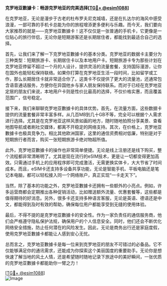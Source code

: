 **克罗地亚數據卡：畅游克罗地亚的完美选择[[TG💪+ @esim1088](https://t.me/s/esim1088)]**

在克罗地亚，无论是漫步于古老的杜布罗夫尼克城墙，还是在扎达尔的海风中感受浪漫，一部可靠的手机卡总能为你的旅程增添更多便利与乐趣。而今天，我们要向大家推荐的就是——克罗地亚數據卡！这不仅仅是一张普通的手机卡，它更像是一位贴心的旅行伴侣，无论你是短期游客还是长期居住者，都能找到最适合自己的选择。

首先，让我们来了解一下克罗地亚數據卡的基本分类。克罗地亚的数据卡主要分为三种类型：短期旅游卡、长期居住卡以及本地用户卡。短期旅游卡专为那些计划在克罗地亚停留不超过一个月的人设计，提供灵活的流量套餐，支持国际漫游，让你在国外也能轻松保持联络。如果你打算在克罗地亚生活一段时间，比如留学或工作，那么长期居住卡就非常适合你了。这类卡不仅提供了更大的流量池，还通常包含语音通话服务，方便你在异国他乡与家人朋友保持联系。而对于已经在克罗地亚定居的朋友们来说，本地用户卡则是性价比最高的选择，不仅价格实惠，而且覆盖范围广，信号稳定。

接下来，我们来聊聊克罗地亚數據卡的具体优势。首先，在流量方面，这些数据卡提供的流量套餐非常丰富多样。从几百MB到几十GB不等，完全可以根据个人需求进行选择。尤其是在克罗地亚这样风景如画的地方，随时随地拍照分享美景、查看地图导航或者刷社交媒体，都离不开稳定的网络支持。其次，在价格上，克罗地亚數據卡也极具竞争力。相比其他欧洲国家，这里的通信资费相对低廉，特别是对于短期旅行者而言，购买一张短期旅游卡绝对物超所值。

此外，克罗地亚數據卡的操作也非常简单便捷。无论是线上注册还是线下购买，整个流程都非常清晰明了。尤其是现在流行的eSIM技术，更是让一切都变得更加高效。只需通过手机上的应用程序即可完成激活，无需更换实体卡，大大节省了时间成本。而且，eSIM卡还支持多设备共享功能，无论是智能手机、平板电脑还是笔记本电脑，都可以轻松接入同一个网络账户，真正实现“一卡走天下”。

当然，除了基本的功能之外，克罗地亚數據卡还拥有一些额外的小亮点。例如，许多运营商都会定期推出各种促销活动，比如赠送额外流量、优惠套餐等，这些都是值得期待的好消息。另外，很多卡还支持多种语言客服，无论是英语、德语还是中文，都能得到及时有效的帮助，确保每位用户都能享受到无缝的使用体验。

最后，不得不提的是克罗地亚數據卡的安全性。作为一家负责任的通信服务商，他们会严格遵守隐私保护法规，确保用户的个人信息安全。同时，他们还会不断优化网络安全措施，防止任何潜在的风险发生。因此，无论是商务出行还是家庭度假，使用克罗地亚數據卡都能让人感到安心无忧。

总而言之，克罗地亚數據卡是每一位来到克罗地亚的朋友不可错过的必备品。它不仅能够满足你的通讯需求，还能成为你探索这个美丽国度的重要助手。无论你是想快速了解当地的风土人情，还是希望随时随地记录下旅途中的美好瞬间，一张优质的克罗地亚數據卡都能助你一臂之力！

[[TG💪+ @esim1088](https://t.me/s/esim1088)]  
![Image](https://i.postimg.cc/4NQfJmqS/Snipaste-2025-05-13-00-14-12.png)
